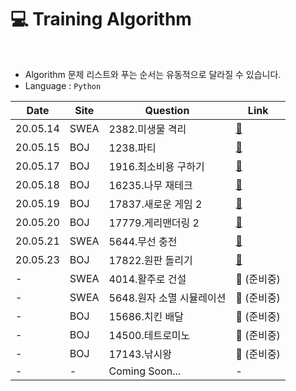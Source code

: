 # :computer: Training Algorithm

<br>

- Algorithm 문제 리스트와 푸는 순서는 유동적으로 달라질 수 있습니다.
- Language : `Python`

| Date     | Site | Question                  | Link                                                         |
| -------- | ---- | ------------------------- | ------------------------------------------------------------ |
| 20.05.14 | SWEA | 2382.미생물 격리          | <a href="https://github.com/wally-wally/training_algorithm/blob/master/algorithm/SWEA/2382.%EB%AF%B8%EC%83%9D%EB%AC%BC%20%EA%B2%A9%EB%A6%AC/2382.py" target="_blank">:link:</a> |
| 20.05.15 | BOJ  | 1238.파티                 | <a href="https://github.com/wally-wally/training_algorithm/blob/master/algorithm/BOJ/1238.파티/1238.py" target="_blank">:link:</a> |
| 20.05.17 | BOJ  | 1916.최소비용 구하기      | <a href="https://github.com/wally-wally/training_algorithm/blob/master/algorithm/BOJ/1916.최소비용구하기/1916.py" target="_blank">:link:</a> |
| 20.05.18 | BOJ  | 16235.나무 재테크         | <a href="https://github.com/wally-wally/training_algorithm/blob/master/algorithm/BOJ/16235.나무재테크/16235.py" target="_blank">:link:</a> |
| 20.05.19 | BOJ  | 17837.새로운 게임 2       | <a href="https://github.com/wally-wally/training_algorithm/blob/master/algorithm/BOJ/17837.새로운게임2/17837.py" target="_blank">:link:</a> |
| 20.05.20 | BOJ  | 17779.게리맨더링 2        | <a href="https://github.com/wally-wally/training_algorithm/blob/master/algorithm/BOJ/17779.게리맨더링2/17779.py" target="_blank">:link:</a> |
| 20.05.21 | SWEA | 5644.무선 충전            | <a href="https://github.com/wally-wally/training_algorithm/blob/master/algorithm/SWEA/5644.무선충전/5644.py" target="_blank">:link:</a> |
| 20.05.23 | BOJ  | 17822.원판 돌리기         | <a href="https://github.com/wally-wally/training_algorithm/blob/master/algorithm/BOJ/17822.원판돌리기/17822.py" target="_blank">:link:</a> |
| -        | SWEA | 4014.활주로 건설          | :link: (준비중)                                              |
| -        | SWEA | 5648.원자 소멸 시뮬레이션 | :link: (준비중)                                              |
| -        | BOJ  | 15686.치킨 배달           | :link: (준비중)                                              |
| -        | BOJ  | 14500.테트로미노          | :link: (준비중)                                              |
| -        | BOJ  | 17143.낚시왕              | :link: (준비중)                                              |
| -        | -    | Coming Soon...            | -                                                            |